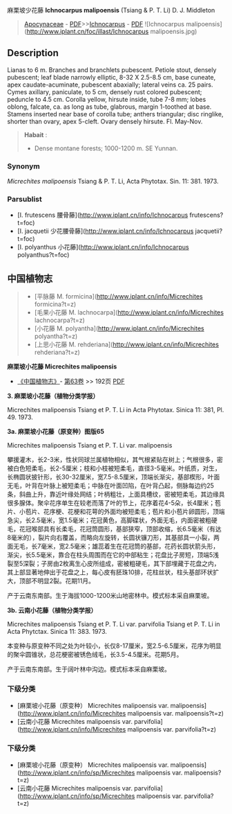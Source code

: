 麻栗坡少花藤 **Ichnocarpus malipoensis** (Tsiang & P. T. Li) D. J. Middleton

> [Apocynaceae](http://www.iplant.cn/info/Apocynaceae?t=foc) - [PDF](http://www.iplant.cn/foc/pdf/Apocynaceae.pdf)>>[Ichnocarpus](http://www.iplant.cn/info/Ichnocarpus?t=foc) - [PDF](http://www.iplant.cn/foc/pdf/Ichnocarpus.pdf)
![Ichnocarpus malipoensis](http://www.iplant.cn/foc/illast/Ichnocarpus malipoensis.jpg)

## Description

Lianas to 6 m. Branches and branchlets pubescent. Petiole stout, densely pubescent; leaf blade narrowly elliptic, 8-32 X 2.5-8.5 cm, base cuneate, apex caudate-acuminate, pubescent abaxially; lateral veins ca. 25 pairs. Cymes axillary, paniculate, to 5 cm, densely rust colored pubescent; peduncle to 4.5 cm. Corolla yellow, hirsute inside, tube 7-8 mm; lobes oblong, falcate, ca. as long as tube, glabrous, margin 1-toothed at base. Stamens inserted near base of corolla tube; anthers triangular; disc ringlike, shorter than ovary, apex 5-cleft. Ovary densely hirsute. Fl. May-Nov.

> **Habait** : 
>* Dense montane forests; 1000-1200 m. SE Yunnan.

### Synonym
*Micrechites malipoensis* Tsiang & P. T. Li, Acta Phytotax. Sin. 11: 381. 1973.

### Parsublist

* [I.  frutescens  腰骨藤](http://www.iplant.cn/info/Ichnocarpus frutescens?t=foc)
* [I.  jacquetii  少花腰骨藤](http://www.iplant.cn/info/Ichnocarpus jacquetii?t=foc)
* [I.  polyanthus  小花藤](http://www.iplant.cn/info/Ichnocarpus polyanthus?t=foc)

## 中国植物志

> * [平脉藤  M.  formicina](http://www.iplant.cn/info/Micrechites formicina?t=z)
> * [毛果小花藤  M.  lachnocarpa](http://www.iplant.cn/info/Micrechites lachnocarpa?t=z)
> * [小花藤  M.  polyantha](http://www.iplant.cn/info/Micrechites polyantha?t=z)
> * [上思小花藤  M.  rehderiana](http://www.iplant.cn/info/Micrechites rehderiana?t=z)

**麻栗坡小花藤 Micrechites malipoensis**

* [《中国植物志》](http://www.iplant.cn/frps)- [第63卷](http://www.iplant.cn/frps/vol/63) >> 192页 [PDF](http://www.iplant.cn/frps/pdf/63/192.pdf)

**3. 麻栗坡小花藤（植物分类学报）**

Micrechites malipoensis Tsiang et P. T. Li in Acta Phytotax. Sinica 11: 381, Pl. 49. 1973.

**3a. 麻栗坡小花藤（原变种）图版65**

Micrechites malipoensis Tsiang et P. T. Li var. malipoensis

攀援灌木，长2-3米，性状同球兰属植物相似，其气根紧贴在树上；气根很多，密被白色短柔毛，长2-5厘米；枝和小枝被短柔毛，直径3-5毫米。叶纸质，对生，长椭圆状披针形，长30-32厘米，宽7.5-8.5厘米，顶端长渐尖，基部楔形，叶面无毛，叶背在叶脉上被短柔毛；中脉在叶面凹陷，在叶背凸起，侧脉每边约25条，斜曲上升，靠近叶缘处网结；叶柄粗壮，上面具槽纹，密被短柔毛，其边缘具很多腺体。聚伞花序单生在较老而落了叶的节上，花序着花4-5朵，长4厘米；苞片、小苞片、花序梗、花梗和花萼的外面均被短柔毛；苞片和小苞片卵圆形，顶端急尖，长2.5毫米，宽1.5毫米；花冠黄色，高脚碟状，外面无毛，内面密被粗硬毛，花冠喉部具有长柔毛，花冠筒圆形，基部狭窄，顶部收缩，长6.5毫米（有达8毫米的），裂片向右覆盖，而略向左旋转，长圆状镰刀形，其基部具一小裂，两面无毛，长7毫米，宽2.5毫米；雄蕊着生在花冠筒的基部，花药长圆状箭头形，渐尖，长5.5毫米，靠合在柱头周围而在它的中部粘生；花盘比子房短，顶端5浅裂至5深裂；子房由2枚离生心皮所组成，密被粗硬毛，其下部埋藏于花盘之内，其上部显著地伸出于花盘之上，每心皮有胚珠10排，花柱丝状，柱头基部环状扩大，顶部不明显2裂。花期11月。

产于云南东南部。生于海拔1000-1200米山地密林中。模式标本采自麻栗坡。

**3b. 云南小花藤（植物分类学报）**

Micrechites malipoensis Tsiang et P. T. Li var. parvifolia Tsiang et P. T. Li in Acta Phytctax. Sinica 11: 383. 1973.

本变种与原变种不同之处为叶较小，长仅8-17厘米，宽2.5-6.5厘米，花序为明显的聚伞圆锥状，总花梗密被锈色绒毛，长3.5-4.5厘米。花期5月。

产于云南东南部。生于阔叶林中沟边。模式标本采自麻栗坡。

### 下级分类
* [麻栗坡小花藤（原变种）  Micrechites malipoensis var. malipoensis](http://www.iplant.cn/info/Micrechites malipoensis var. malipoensis?t=z)
* [云南小花藤  Micrechites malipoensis var. parvifolia](http://www.iplant.cn/info/Micrechites malipoensis var. parvifolia?t=z)

### 下级分类
* [麻栗坡小花藤（原变种）  Micrechites malipoensis var. malipoensis](http://www.iplant.cn/info/sp/Micrechites malipoensis var. malipoensis?t=z)
* [云南小花藤  Micrechites malipoensis var. parvifolia](http://www.iplant.cn/info/sp/Micrechites malipoensis var. parvifolia?t=z)
